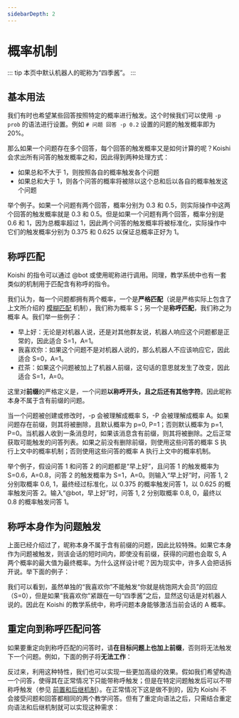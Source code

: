 ```yaml
---
sidebarDepth: 2
---
```


# 概率机制

::: tip
本页中默认机器人的昵称为“四季酱”。
:::

## 基本用法

我们有时也希望某些回答按照特定的概率进行触发。这个时候我们可以使用 `-p prob` 的语法进行设置。例如 `# 问题 回答 -p 0.2` 设置的问题的触发概率即为 20%。

那么如果一个问题存在多个回答，每个回答的触发概率又是如何计算的呢？Koishi 会求出所有问答的触发概率之和，因此得到两种处理方式：

- 如果总和不大于 1，则按照各自的概率触发各个问题
- 如果总和大于 1，则各个问答的概率将被除以这个总和后以各自的概率触发这个问题

举个例子。如果一个问题有两个回答，概率分别为 0.3 和 0.5，则实际操作中这两个回答的触发概率就是 0.3 和 0.5。但是如果一个问题有两个回答，概率分别是 0.6 和 1，因为总概率超过 1，因此两个问答的触发概率将被标准化，实际操作中它们的触发概率分别为 0.375 和 0.625 以保证总概率正好为 1。

## 称呼匹配

Koishi 的指令可以通过 @bot 或使用昵称进行调用。同理，教学系统中也有一套类似的机制用于匹配含有称呼的指令。

我们认为，每一个问题都拥有两个概率，一个是**严格匹配**（说是严格实际上包含了上文所介绍的 [模糊匹配](#模糊匹配) 机制），我们称为概率 S；另一个是**称呼匹配**，我们称之为概率 A。我们举一些例子：

- 早上好：无论是对机器人说，还是对其他群友说，机器人响应这个问题都是正常的，因此适合 S=1，A=1。
- 我喜欢你：如果这个问题不是对机器人说的，那么机器人不应该响应它，因此适合 S=0，A=1。
- 荭茶：如果这个问题被加上了机器人前缀，这句话的意思就发生了改变，因此适合 S=1，A=0。

这里对**前缀**的严格定义是，一个问题**以称呼开头，且之后还有其他字符**。因此昵称本身不属于含有前缀的问题。

当一个问题被创建或修改时，-p 会被理解成概率 S，-P 会被理解成概率 A。如果问题存在前缀，则其将被删除，且默认概率为 p=0, P=1；否则默认概率为 p=1, P=0。当机器人收到一条消息时，如果该消息含有前缀，则其将被删除。之后正常获取可能触发的问答列表。如果之前没有删除前缀，则使用这些问答的概率 S 执行上文中的概率机制；否则使用这些问答的概率 A 执行上文中的概率机制。

举个例子，假设问答 1 和问答 2 的问题都是“早上好”，且问答 1 的触发概率为 S=0.6，A=0.8，问答 2 的触发概率为 S=1，A=0。则输入“早上好”时，问答 1, 2 分别取概率 0.6, 1，最终经过标准化，以 0.375 的概率触发问答 1，以 0.625 的概率触发问答 2。输入“@bot，早上好”时，问答 1, 2 分别取概率 0.8, 0，最终以 0.8 的概率触发问答 1。

## 称呼本身作为问题触发

上面已经介绍过了，昵称本身不属于含有前缀的问题，因此比较特殊。如果它本身作为问题被触发，则该会话的短时间内，即使没有前缀，获得的问题也会取 S, A 两个概率的最大值为最终概率。为什么这样设计呢？因为现实中，许多人会把话拆开说。举下面的例子：

<panel-view :messages="[
  ['Alice', '四季酱，我喜欢你'],
  ['四季酱', '你就是桃饱网大会员？'],
]"/>

<panel-view :messages="[
  ['Alice', '四季酱'],
  ['四季酱', '有什么事吗？'],
  ['Alice', '我喜欢你'],
  ['四季酱', '你就是桃饱网大会员？'],
]"/>

我们可以看到，虽然单独的“我喜欢你”不能触发“你就是桃饱网大会员”的回应（S=0），但是如果“我喜欢你”紧跟在一句“四季酱”之后，显然这句话是对机器人说的。因此在 Koishi 的教学系统中，称呼问题本身能够激活当前会话的 A 概率。

## 重定向到称呼匹配问答

如果要重定向到称呼匹配的问答时，请**在目标问题上也加上前缀**，否则将无法触发下一个问题。例如，下面的例子将**无法工作**：

<panel-view :messages="[
  ['Alice', '# 四季酱，自我介绍 大家好，我叫古明地恋！'],
  ['四季酱', '问答已添加，编号为 1001。'],
  ['Alice', '# 四季酱，你能做什么 =&gt; 自我介绍'],
  ['四季酱', '问答已添加，编号为 1002。'],
]"/>

反过来，利用这种特性，我们也可以实现一些更加高级的效果。假如我们希望构造一个问答，使得其在正常情况下只能带称呼触发；但是在特定问题触发后可以不带称呼触发（参见 [前置和后继机制](./pred-succ.md)）。在正常情况下这是做不到的，因为 Koishi 不会接受问题和回答都相同的两个教学问答。但有了重定向语法之后，只需结合重定向语法和后继机制就可以实现这种需求：

<panel-view :messages="[
  ['Alice', '# 四季酱爬 你才爬（指'],
  ['四季酱', '问答已添加，编号为 1011。'],
  ['Alice', '# 捕捉 捕捉失败，野生的四季酱跑掉了 &gt;# 爬 =&gt; 四季酱爬'],
  ['四季酱', '问答已添加，编号为 1013。'],
  ['Alice', '捕捉'],
  ['四季酱', '捕捉失败，野生的四季酱跑掉了'],
  ['Alice', '爬'],
  ['四季酱', '你才爬（指'],
]"/>

